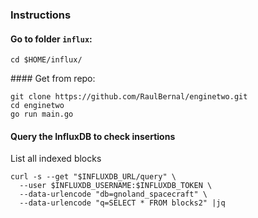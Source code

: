 ### Instructions
#### Go to folder `influx`:
`cd $HOME/influx/`

#### Get from repo:
```
git clone https://github.com/RaulBernal/enginetwo.git
cd enginetwo
go run main.go
```

#### Query the InfluxDB to check insertions
List all indexed blocks 
```
curl -s --get "$INFLUXDB_URL/query" \
  --user $INFLUXDB_USERNAME:$INFLUXDB_TOKEN \
  --data-urlencode "db=gnoland_spacecraft" \
  --data-urlencode "q=SELECT * FROM blocks2" |jq
```